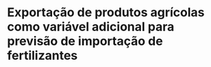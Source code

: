  # Exportação de produtos agrícolas como variável adicional para previsão de importação de fertilizantes

 